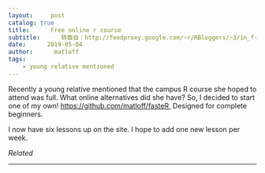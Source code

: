 ```yaml
---
layout:     post
catalog: true
title:      Free online r course
subtitle:      转载自：http://feedproxy.google.com/~r/RBloggers/~3/1n_f-_7noME/
date:      2019-05-04
author:      matloff
tags:
    - young relative mentioned
---
```






Recently a young relative mentioned that the campus R course she hoped to attend was full. What online alternatives did she have? So, I decided to start one of my own! https://github.com/matloff/fasteR  Designed for complete beginners.

I now have six lessons up on the site. I hope to add one new lesson per week.


*Related*








---
